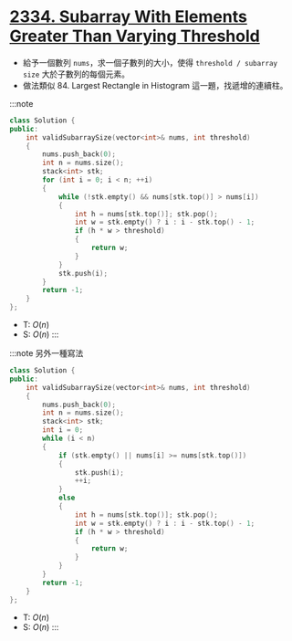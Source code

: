 # [2334\. Subarray With Elements Greater Than Varying Threshold](https://leetcode.com/problems/subarray-with-elements-greater-than-varying-threshold/)

- 給予一個數列 `nums`，求一個子數列的大小，使得 `threshold / subarray size` 大於子數列的每個元素。
- 做法類似 84. Largest Rectangle in Histogram 這一題，找遞增的連續柱。

:::note
```cpp
class Solution {
public:
    int validSubarraySize(vector<int>& nums, int threshold)
    {
        nums.push_back(0);
        int n = nums.size();
        stack<int> stk;
        for (int i = 0; i < n; ++i)
        {
            while (!stk.empty() && nums[stk.top()] > nums[i])
            {
                int h = nums[stk.top()]; stk.pop();
                int w = stk.empty() ? i : i - stk.top() - 1;
                if (h * w > threshold)
                {
                    return w;
                }
            }
            stk.push(i);
        }
        return -1;
    }
};
```
- T: $O(n)$
- S: $O(n)$
:::

:::note 另外一種寫法
```cpp
class Solution {
public:
    int validSubarraySize(vector<int>& nums, int threshold)
    {
        nums.push_back(0);
        int n = nums.size();
        stack<int> stk;
        int i = 0;
        while (i < n)
        {
            if (stk.empty() || nums[i] >= nums[stk.top()])
            {
                stk.push(i);
                ++i;
            }
            else
            {
                int h = nums[stk.top()]; stk.pop();
                int w = stk.empty() ? i : i - stk.top() - 1;
                if (h * w > threshold)
                {
                    return w;
                }
            }
        }
        return -1;
    }
};
```
- T: $O(n)$
- S: $O(n)$
:::
